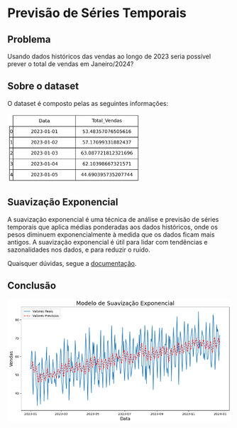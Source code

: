 # Previsão de Séries Temporais

## Problema

Usando dados históricos das vendas ao longo de 2023 seria possível prever o total de vendas em Janeiro/2024?

## Sobre o dataset

O dataset é composto pelas as seguintes informações:

<img src="images/df_head.png" alt="Logo" width="300" height="" align-center = "true">

## Suavização Exponencial

A suavização exponencial é uma técnica de análise e previsão de séries temporais que aplica médias ponderadas aos dados históricos, onde os pesos diminuem exponencialmente à medida que os dados ficam mais antigos. A suavização exponencial é útil para lidar com tendências e sazonalidades nos dados, e para reduzir o ruído.

Quaisquer dúvidas, segue a [documentação](https://www.statsmodels.org/dev/generated/statsmodels.tsa.holtwinters.SimpleExpSmoothing.html).

## Conclusão

<img src="images/resultado.png" alt="Logo" width="600" height="">
